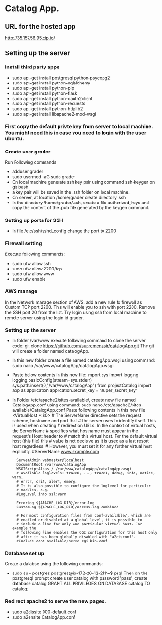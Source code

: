# Catalog App.
## URL for the hosted app
http://35.157.56.95.xip.io/

## Setting up the server

### Install third party apps
- sudo apt-get install postgresql python-psycopg2
- sudo apt-get install python-sqlalchemy
- sudo apt-get install python-pip
- sudo apt-get install python-flask
- sudo apt-get install python-oauth2client
- sudo apt-get install python-requests
- sudo apt-get install python-httplib2
- sudo apt-get install libapache2-mod-wsgi

### First copy the default privte key from server to local machine. You might need this in case you need to login with the user ubuntu. 

### Create user grader
Run Following commands
- adduser grader
- sudo usermod -aG sudo grader
- On local machine generate ssh key pair using command ssh-keygen on git bash.
- a key pair will be saved in the .ssh folder on local machine. 
- On server, at location /home/grader create directory .ssh
- In the directory /home/grader/.ssh, create a file authorized_keys and copy the content of the .pub file generated by the keygen command.

### Setting up ports for SSH
- In file /etc/ssh/sshd_config change the port to 2200

### Firewall setting
Execute following commands:
  - sudo ufw allow ssh
  - sudo ufw allow 2200/tcp
  - sudo ufw allow www
  - sudo ufw enable

### AWS manage
In the Network manage section of AWS, add a new rule fo firewall as Custom TCP port 2200. This will enable you to ssh with port 2200. Remove the SSH port 20 from the list.
Try login using ssh from local machine to remote server using the login id grader. 

### Setting up the server
- In folder /var/www execute following command to clone the server code:
git clone https://github.com/supremenasir/catalogApp.git
The git will create a folder named catalogApp.
- In this new folder create a file named catalogApp.wsgi using command:
sudo nano /var/www/catalogApp/catalogApp.wsgi
- Paste below contents in this new file:
import sys
import logging
logging.basicConfig(stream=sys.stderr)
sys.path.insert(0,"/var/www/catalogApp")
from projectCatalog import app as application
application.secret_key = 'super_secret_key'
- In Folder /etc/apache2/sites-available/, create new file named CatalogApp.conf using command:
sudo nano /etc/apache2/sites-available/CatalogApp.conf
Paste following contents in this new file 
<VirtualHost *:80>
        # The ServerName directive sets the request scheme, hostname and port that
        # the server uses to identify itself. This is used when creating
        # redirection URLs. In the context of virtual hosts, the ServerName
        # specifies what hostname must appear in the request's Host: header to
        # match this virtual host. For the default virtual host (this file) this
        # value is not decisive as it is used as a last resort host regardless.
        # However, you must set it for any further virtual host explicitly.
        #ServerName www.example.com

        ServerAdmin webmaster@localhost
        DocumentRoot /var/www/catalogApp
        WSGIScriptAlias / /var/www/catalogApp/catalogApp.wsgi
        # Available loglevels: trace8, ..., trace1, debug, info, notice, warn,
        # error, crit, alert, emerg.
        # It is also possible to configure the loglevel for particular
        # modules, e.g.
        #LogLevel info ssl:warn

        ErrorLog ${APACHE_LOG_DIR}/error.log
        CustomLog ${APACHE_LOG_DIR}/access.log combined

        # For most configuration files from conf-available/, which are
        # enabled or disabled at a global level, it is possible to
        # include a line for only one particular virtual host. For example the
        # following line enables the CGI configuration for this host only
        # after it has been globally disabled with "a2disconf".
        #Include conf-available/serve-cgi-bin.conf
</VirtualHost>

### Database set up
Create a databse using the following commands:
- sudo su - postgres
postgres@ip-172-26-12-211:~$ psql
Then on the postgresql prompt
create user catalog with password 'pass';
create database catalog
GRANT ALL PRIVILEGES ON DATABASE catalog TO catalog;

### Redirect apache2 to serve the new pages.
- sudo a2dissite 000-default.conf
- sudo a2ensite CatalogApp.conf